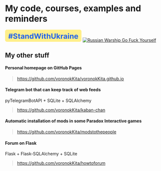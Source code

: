 # My code, courses, examples and reminders

[![Stand With Ukraine](https://raw.githubusercontent.com/vshymanskyy/StandWithUkraine/main/badges/StandWithUkraine.svg)](https://stand-with-ukraine.pp.ua)
[![Russian Warship Go Fuck Yourself](https://raw.githubusercontent.com/vshymanskyy/StandWithUkraine/main/badges/RussianWarship.svg)](https://stand-with-ukraine.pp.ua)

## My other stuff

#### Personal homepage on GitHub Pages

> https://github.com/voronokKita/voronokKita.github.io

#### Telegram bot that can keep track of web feeds

pyTelegramBotAPI + SQLite + SQLAlchemy

> https://github.com/voronokKita/kaban-chan

#### Automatic installation of mods in some Paradox Interactive games

> https://github.com/voronokKita/modstothepeople

#### Forum on Flask

Flask + Flask-SQLAlchemy + SQLite

> https://github.com/voronokKita/howtoforum
